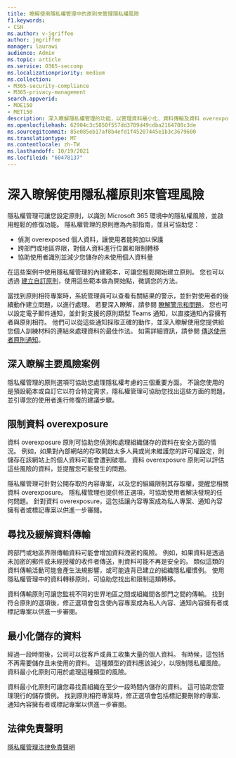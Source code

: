 ```yaml
---
title: 瞭解使用隱私權管理中的原則來管理隱私權風險
f1.keywords:
- CSH
ms.author: v-jgriffee
author: jmgriffee
manager: laurawi
audience: Admin
ms.topic: article
ms.service: O365-seccomp
ms.localizationpriority: medium
ms.collection:
- M365-security-compliance
- M365-privacy-management
search.appverid:
- MOE150
- MET150
description: 深入瞭解隱私權管理的功能，以管理資料最小化、資料傳輸及資料 overexposure 風險。 使用原則來偵測和修正問題。
ms.openlocfilehash: 62904c3c5850f557dd3709d49cdba2164708c3de
ms.sourcegitcommit: 85e085eb17af8b4efd1f45207445e1b3c3679600
ms.translationtype: MT
ms.contentlocale: zh-TW
ms.lasthandoff: 10/19/2021
ms.locfileid: "60478137"
---
```

# <a name="learn-about-managing-risks-with-privacy-policies"></a>深入瞭解使用隱私權原則來管理風險

隱私權管理可讓您設定原則，以識別 Microsoft 365 環境中的隱私權風險，並啟用輕鬆的修復功能。 隱私權管理的原則應為內部指南，並且可協助您：

- 偵測 overexposed 個人資料，讓使用者能夠加以保護
- 跨部門或地區界限，對個人資料進行位置和限制轉移
- 協助使用者識別並減少您儲存的未使用個人資料量

在這些案例中使用隱私權管理的內建範本，可讓您輕鬆開始建立原則。 您也可以透過 [建立自訂原則](privacy-management-policies-create.md)，使用這些範本做為開始點，微調您的方法。

當找到原則相符專案時，系統管理員可以查看有關結果的警示，並針對使用者的後續動作建立問題，以進行處理。 若要深入瞭解，請參閱 [瞭解警示和問題](privacy-management-policies-issues.md)。 您也可以設定電子郵件通知，並針對支援的原則類型 Teams 通知，以直接通知內容擁有者與原則相符。 他們可以從這些通知採取正確的動作，並深入瞭解使用您提供給您個人訓練材料的連結來處理資料的最佳作法。 如需詳細資訊，請參閱 [傳送使用者原則通知](privacy-management-policies-notifications.md)。

## <a name="learn-about-key-risk-scenarios"></a>深入瞭解主要風險案例

隱私權管理的原則選項可協助您處理隱私權考慮的三個重要方面。 不論您使用的是預設範本或自訂它以符合特定需求，隱私權管理可協助您找出這些方面的問題，並引導您的使用者進行修復的建議步驟。

## <a name="limit-data-overexposure"></a>限制資料 overexposure

資料 overexposure 原則可協助您偵測和處理組織儲存的資料在安全方面的情況。 例如，如果對內部網站的存取開啟太多人員或尚未維護您的許可權設定，則儲存在該網站上的個人資料可能會遭到破壞。 資料 overexposure 原則可以評估這些風險的資料，並提醒您可能發生的問題。

隱私權管理可針對公開存取的內容專案，以及您的組織限制其存取權，提醒您相關資料 overexposure。 隱私權管理也提供修正選項，可協助使用者解決發現的任何問題。 針對資料 overexposure，這包括讓內容專案成為私人專案、通知內容擁有者或標記專案以供進一步審閱。

## <a name="find-and-mitigate-data-transfers"></a>尋找及緩解資料傳輸

跨部門或地區界限傳輸資料可能會增加資料洩密的風險。 例如，如果資料是透過未加密的郵件或未經授權的收件者傳送，則資料可能不再是安全的。 類似這類的資料傳輸活動可能會產生法規影響，或可能違背已建立的組織隱私權慣例。 使用隱私權管理中的資料轉移原則，可協助您找出和限制這類轉移。

資料傳輸原則可讓您監視不同的世界地區之間或組織間各部門之間的傳輸。 找到符合原則的選項後，修正選項會包含使內容專案成為私人內容、通知內容擁有者或標記專案以供進一步審閱。

## <a name="minimize-stored-data"></a>最小化儲存的資料

經過一段時間後，公司可以從客戶或員工收集大量的個人資料。 有時候，這包括不再需要儲存且未使用的資料。 這種類型的資料應該減少，以限制隱私權風險。 資料最小化原則可用於處理這種類型的風險。

資料最小化原則可讓您尋找貴組織在至少一段時間內儲存的資料。 這可協助您管理現行的儲存慣例。 找到原則相符專案時，修正選項會包括標記要刪除的專案、通知內容擁有者或標記專案以供進一步審閱。

## <a name="legal-disclaimer"></a>法律免責聲明

[隱私權管理法律免責聲明](privacy-management-disclaimer.md)
